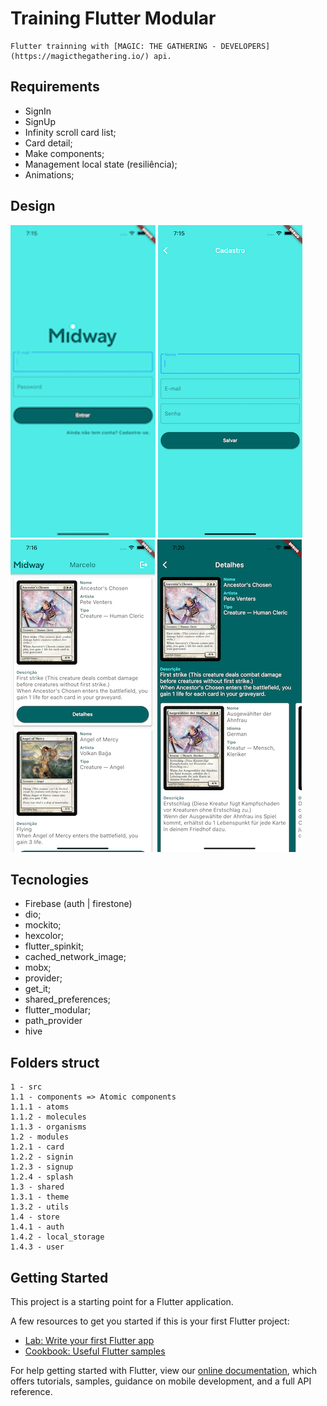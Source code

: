 # Training Flutter Modular
    Flutter trainning with [MAGIC: THE GATHERING - DEVELOPERS](https://magicthegathering.io/) api.
## Requirements
- SignIn
- SignUp
- Infinity scroll card list;
- Card detail;
- Make components;
- Management local state (resiliência);
- Animations;

## Design

![alt_text](https://github.com/marcelochb/training-flutter-modular/blob/main/assets/design/signin.png)
![alt_text](https://github.com/marcelochb/training-flutter-modular/blob/main/assets/design/signup.png)
![alt_text](https://github.com/marcelochb/training-flutter-modular/blob/main/assets/design/cardlist.png)
![alt_text](https://github.com/marcelochb/training-flutter-modular/blob/main/assets/design/carddetail.png)

## Tecnologies
  - Firebase (auth | firestone)
  - dio;
  - mockito;
  - hexcolor;
  - flutter_spinkit;
  - cached_network_image;
  - mobx;
  - provider;
  - get_it;
  - shared_preferences;
  - flutter_modular;
  - path_provider
  - hive
## Folders struct
    1 - src
    1.1 - components => Atomic components
    1.1.1 - atoms
    1.1.2 - molecules
    1.1.3 - organisms
    1.2 - modules
    1.2.1 - card
    1.2.2 - signin
    1.2.3 - signup
    1.2.4 - splash
    1.3 - shared
    1.3.1 - theme
    1.3.2 - utils
    1.4 - store
    1.4.1 - auth
    1.4.2 - local_storage
    1.4.3 - user

## Getting Started

This project is a starting point for a Flutter application.

A few resources to get you started if this is your first Flutter project:

- [Lab: Write your first Flutter app](https://flutter.dev/docs/get-started/codelab)
- [Cookbook: Useful Flutter samples](https://flutter.dev/docs/cookbook)

For help getting started with Flutter, view our
[online documentation](https://flutter.dev/docs), which offers tutorials,
samples, guidance on mobile development, and a full API reference.
